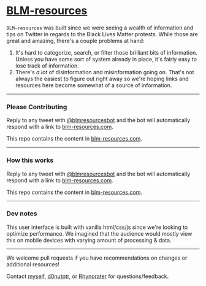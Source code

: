 # [BLM-resources](https://www.blm-resources.com)

`BLM-resources` was built since we were seeing a wealth of information and tips on Twitter in regards to the Black Lives Matter protests. While those are great and amazing, there's a couple problems at hand:

1. It's hard to categorize, search, or filter those brilliant bits of information. Unless you have some sort of system already in place, it's fairly easy to lose track of information.
2. There's _a lot_ of disinformation and misinformation going on. That's not always the easiest to figure out right away so we're hoping links and resources here become somewhat of a source of information.

---

### Please Contributing

Reply to any tweet with [@blmresourcesbot](https://twitter.com/blmresourcesbot) and the bot will automatically respond with a link to [blm-resources.com](https://www.blm-resources.com/). 

This repo contains the content in [blm-resources.com](https://www.blm-resources.com/).

---

### How this works

Reply to any tweet with [@blmresourcesbot](https://twitter.com/blmresourcesbot) and the bot will automatically respond with a link to [blm-resources.com](https://www.blm-resources.com/). 

This repo contains the content in [blm-resources.com](https://www.blm-resources.com/).

---

### Dev notes

This user interface is built with vanilla html/css/js since we're looking to optimize performance. We imagined that the audience would mostly view this on mobile devices with varying amount of processing & data.

---

We welcome pull requests if you have recommendations on changes or additional resources!

Contact [myself](https://twitter.com/hxnyk), [d0nutptr](https://twitter.com/d0nutptr), or [Rhynorater](https://twitter.com/Rhynorater) for questions/feedback.
